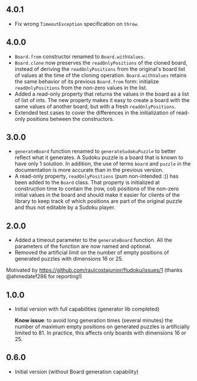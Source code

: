 ## 4.0.1

- Fix wrong `TimeoutException` specification on `throw`.

## 4.0.0

- `Board.from` constructor renamed to `Board.withValues`.
- `Board.clone` now preserves the `readOnlyPositions` of the cloned board, instead of deriving the `readOnlyPositions` from the original's board list of values at the time of the cloning operation. `Board.withValues` retains the same behavior of its previous `Board.from` form: initialize `readOnlyPositions` from the non-zero values in the list.
- Added a read-only property that returns the values in the board as a list of list of ints. The new property makes it easy to create a board with the same values of another board, but with a fresh `readOnlyPositions`.
- Extended test cases to cover the differences in the initialization of read-only positions between the constructors.

## 3.0.0

- `generateBoard` function renamed to `generateSudokuPuzzle` to better reflect what it generates. A Sudoku puzzle is a board that is known to have only 1 solution. In addition, the use of terms `board` and `puzzle` in the documentation is more accurate than in the previous version.
- A read-only property, `readOnlyPositions` (pum non-intended :)) has been added to the `Board` class. That property is initialized at construction time to contain the (row, col) positions of the non-zero initial values in the board and should make it easier for clients of the library to keep track of which positions are part of the original puzzle and thus not editable by a Sudoku player.

## 2.0.0

- Added a timeout parameter to the `generateBoard` function. All the parameters of the function are now named and optional.
- Removed the artificial limit on the number of empty positions of generated puzzles with dimensions 16 or 25.

Motivated by https://github.com/raulcostajunior/fludoku/issues/1 (thanks @ahmedatef286 for reporting!)

## 1.0.0

- Initial version with full capabilities (generator lib completed)

   **Know issue**: to avoid long generation times (several minutes) the number of maximum empty positions on generated puzzles is artificially limited to 81. In practice, this affects only boards with dimensions 16 or 25.

## 0.6.0

- Initial version (without Board generation capability)
